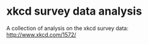 # xkcd survey data analysis

A collection of analysis on the xkcd survey data: http://www.xkcd.com/1572/ 